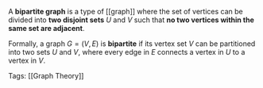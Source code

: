 A **bipartite graph** is a type of [[graph]] where the set of vertices can be divided into **two disjoint sets** $U$ and $V$ such that **no two vertices within the same set are adjacent**.

Formally, a graph $G = (V, E)$ is **bipartite** if its vertex set $V$ can be partitioned into two sets $U$ and $V$, where every edge in $E$ connects a vertex in $U$ to a vertex in $V$.

Tags:
[[Graph Theory]]
